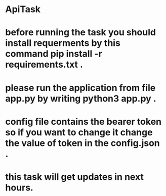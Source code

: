 # ApiTask
# before running the task you should install requerments by this command pip install -r requirements.txt .
# please run the application from file app.py by writing python3 app.py .
# config file contains the bearer token so if you want to change it change the value of token in the config.json .
# this task will get updates in next hours.
